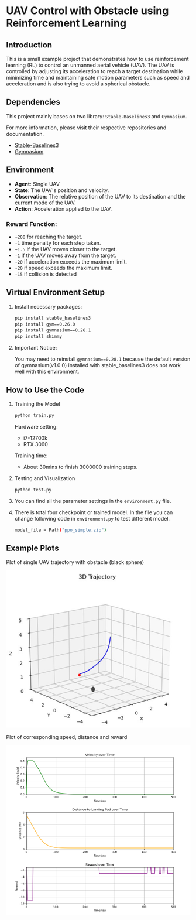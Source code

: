 # UAV Control with Obstacle using Reinforcement Learning 

## Introduction
This is a small example project that demonstrates how to use reinforcement learning (RL) to control an unmanned aerial vehicle (UAV). The UAV is controlled by adjusting its acceleration to reach a target destination while minimizing time and maintaining safe motion parameters such as speed and acceleration and is also trying to avoid a spherical obstacle. 

## Dependencies
This project mainly bases on two library: `Stable-Baselines3` and `Gymnasium`.

For more information, please visit their respective repositories and documentation.
- [Stable-Baselines3](https://stable-baselines3.readthedocs.io/en/master/)
- [Gymnasium](https://gymnasium.farama.org/index.html)

## Environment
- **Agent**: Single UAV
- **State**: The UAV's position and velocity.
- **Observation**: The relative position of the UAV to its destination and the current mode of the UAV.
- **Action**: Acceleration applied to the UAV.

### Reward Function:
- `+200` for reaching the target.
- `-1` time penalty for each step taken.
- `+1.5` if the UAV moves closer to the target.
- `-1` if the UAV moves away from the target.
- `-20` if acceleration exceeds the maximum limit.
- `-20` if speed exceeds the maximum limit.
- `-15` if collision is detected

## Virtual Environment Setup
1. Install necessary packages:
   ```bash
   pip install stable_baselines3
   pip install gym==0.26.0
   pip install gymnasium==0.28.1
   pip install shimmy
   ```
2. Important Notice:

   You may need to reinstall `gymnasium==0.28.1` because the default version of gymnasium(v1.0.0) installed with stable_baselines3 does not work well with this environment.

## How to Use the Code
1. Training the Model
   ```bash
   python train.py
   ```
   Hardware setting:
   - i7-12700k
   - RTX 3060
     
   Training time:
    - About 30mins to finish 3000000 training steps.   

3. Testing and Visualization
   ```bash
   python test.py
   ```
4. You can find all the parameter settings in the `environment.py` file.
5. There is total four checkpoint or trained model. In the file you can change following code in `environment.py` to test different model.
   ```bash
   model_file = Path("ppo_simple.zip")
   ```

## Example Plots
Plot of single UAV trajectory with obstacle (black sphere)

![Example Plot](./Trajectory_Plot.png)

Plot of corresponding speed, distance and reward

![Example Plot](./Parameter.png)
